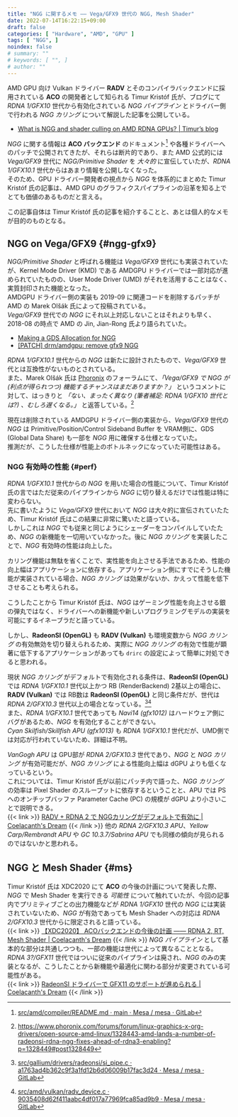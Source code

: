 ```yaml
---
title: "NGG に関するメモ ―― Vega/GFX9 世代の NGG, Mesh Shader"
date: 2022-07-14T16:22:15+09:00
draft: false
categories: [ "Hardware", "AMD", "GPU" ]
tags: [ "NGG", ]
noindex: false
# summary: ""
# keywords: [ "", ]
# author: ""
---
```


AMD GPU 向け Vulkan ドライバー **RADV** とそのコンパイラバックエンドに採用されている **ACO** の開発者として知られる Timur Kristóf 氏が、ブログにて *RDNA 1/GFX10* 世代から有効化されている *NGG パイプライン* とドライバー側で行われる *NGG カリング* について解説した記事を公開している。  

 * [What is NGG and shader culling on AMD RDNA GPUs? | Timur’s blog](https://timur.hu/blog/2022/what-is-ngg)

*NGG* に関する情報は **ACO バックエンド** のドキュメント[^aco-readme] や各種ドライバーへのパッチで公開されてきたが、それらは断片的であり、また AMD 公式的には *Vega/GFX9* 世代に *NGG/Primitive Shader* を *大々的* に宣伝していたが、*RDNA 1/GFX10.1* 世代からはあまり情報を公開しなくなった。  
そのため、GPU ドライバー開発者の視点から *NGG* を体系的にまとめた Timur Kristóf 氏の記事は、AMD GPU のグラフィクスパイプラインの沿革を知る上でとても価値のあるものだと言える。  

[^aco-readme]: [src/amd/compiler/README.md · main · Mesa / mesa · GitLab](https://gitlab.freedesktop.org/mesa/mesa/-/blob/main/src/amd/compiler/README.md#supported-shader-stages)

この記事自体は Timur Kristóf 氏の記事を紹介することと、あとは個人的なメモが目的のものとなる。  

## NGG on Vega/GFX9 {#ngg-gfx9}
*NGG/Primitive Shader* と呼ばれる機能は *Vega/GFX9* 世代にも実装されていたが、Kernel Mode Driver (KMD) である AMDGPU ドライバーでは一部対応が進められていたものの、User Mode Driver (UMD) がそれを活用することはなく、実質封印された機能となった。  
AMDGPU ドライバー側の実装も 2019-09 に関連コードを削除するパッチが AMD の Marek Olšák 氏によって投稿されている。  
*Vega/GFX9* 世代での *NGG* にそれ以上対応しないことはそれよりも早く、2018-08 の時点で AMD の Jin, Jian-Rong 氏より語られていた。  

 * [Making a GDS Allocation for NGG](https://lists.freedesktop.org/archives/amd-gfx/2018-August/025320.html)
 * [[PATCH] drm/amdgpu: remove gfx9 NGG](https://lists.freedesktop.org/archives/amd-gfx/2019-September/040254.html)

*RDNA 1/GFX10.1* 世代からの *NGG* は新たに設計されたもので、*Vega/GFX9* 世代とは互換性がないものとされている。  
また、Marek Olšák 氏は [Phoronix](https://www.phoronix.com) のフォーラムにて、*「Vega/GFX9 で NGG が (利点が得られつつ) 機能するチャンスはまだありますか？」* というコメントに対して、はっきりと *「ない、まったく異なり (筆者補足: RDNA 1/GFX10 世代とは?) 、むしろ遅くなる。」* と返答している。[^phoronix-forum]  

[^phoronix-forum]: <https://www.phoronix.com/forums/forum/linux-graphics-x-org-drivers/open-source-amd-linux/1328443-amd-lands-a-number-of-radeonsi-rdna-ngg-fixes-ahead-of-rdna3-enabling?p=1328449#post1328449>

現在は削除されている AMDGPU ドライバー側の実装から、*Vega/GFX9* 世代の *NGG* は Primitive/Position/Control Sideband Buffer を VRAM側に、GDS (Global Data Share) も一部を *NGG* 用に確保する仕様となっていた。  
推測だが、こうした仕様が性能上のボトルネックになっていた可能性はある。  

### NGG 有効時の性能 {#perf}
*RDNA 1/GFX10.1* 世代からの *NGG* を用いた場合の性能について、Timur Kristóf 氏の言ではただ従来のパイプラインから *NGG* に切り替えるだけでは性能は特に変わらない。  
先に書いたように *Vega/GFX9* 世代において *NGG* は大々的に宣伝されていたため、Timur Kristóf 氏はこの結果に非常に驚いたと語っている。  
しかしこれは *NGG* でも従来と同じようにシェーダーをコンパイルしていたため、*NGG* の新機能を一切用いていなかった。後に *NGG カリング* を実装したことで、*NGG* 有効時の性能は向上した。  

カリング機能は無駄を省くことで、実性能を向上させる手法であるため、性能の向上幅はアプリケーションに依存する。アプリケーション側にすでにそうした機能が実装されている場合、*NGG カリング* は効果がないか、かえって性能を低下させることも考えられる。  

こうしたことから Timur Kristóf 氏は、*NGG* はゲーミング性能を向上させる銀の弾丸ではなく、ドライバーへの新機能や新しいプログラミングモデルの実装を可能にするイネーブラだと語っている。  

しかし、**RadeonSI (OpenGL)** も **RADV (Vulkan)** も環境変数から *NGG カリング* の有効無効を切り替えられるため、実際に *NGG カリング* の有効で性能が顕著に低下するアプリケーションがあっても `drirc` の設定によって簡単に対処できると思われる。  

現状 *NGG カリング* がデフォルトで有効化される条件は、**RadeonSI (OpenGL)** では *RDNA 1/GFX10.1* 世代以上かつ RB (RenderBackend) 2基以上の場合に、**RADV (Vulkan)** では RB数は **RadeonSI (OpenGL)** と同じ条件だが、世代は *RDNA 2/GFX10.3* 世代以上の場合となっている。[^radeonsi-nggc][^radv-nggc]  
また、*RDNA 1/GFX10.1* 世代であっても *Navi14 (gfx1012)* はハードウェア側にバグがあるため、*NGG* を有効化することができない。  
*Cyan Skilfish/Skillfish APU (gfx1013)* も *RDNA 1/GFX10.1* 世代だが、UMD側では対応が行われていないため、詳細は不明。  

[^radeonsi-nggc]: [src/gallium/drivers/radeonsi/si_pipe.c · a1763ad4b362c9f3a1fd12b6d06009b17fac3d24 · Mesa / mesa · GitLab](https://gitlab.freedesktop.org/mesa/mesa/-/blob/a1763ad4b362c9f3a1fd12b6d06009b17fac3d24/src/gallium/drivers/radeonsi/si_pipe.c#L1301-1309)
[^radv-nggc]: [src/amd/vulkan/radv_device.c · 9035408d62f411aabc4df017a77969fca85ad9b9 · Mesa / mesa · GitLab](https://gitlab.freedesktop.org/mesa/mesa/-/blob/9035408d62f411aabc4df017a77969fca85ad9b9/src/amd/vulkan/radv_device.c#L793-797)

*VanGogh APU* は GPU部が *RDNA 2/GFX10.3* 世代であり、*NGG* と *NGG カリング* が有効可能だが、*NGG カリング* による性能向上幅は dGPU よりも低くなっているという。  
これについては、Timur Kristóf 氏が以前にパッチ内で語った、*NGG カリング* の効率は Pixel Shader のスループットに依存するということと、APU では PS へのオンチップバッファ Parameter Cache (PC) の規模が dGPU より小さいことで説明できる。  
{{< link >}} [RADV + RDNA 2 で NGGカリングがデフォルトで有効に | Coelacanth's Dream](/posts/2021/09/29/radv-enable-nggc-default-on-rdna_2/#nggc) {{< /link >}}
他の *RDNA 2/GFX10.3 APU*、*Yellow Carp/Rembrandt APU* や *GC 10.3.7/Sabrina APU* でも同様の傾向が見られるのではないかと思われる。  

## NGG と Mesh Shader {#ms}
Timur Kristóf 氏は XDC2020 にて **ACO** の今後の計画について発表した際、*NGG* で Mesh Shader を実行できる *可能性* について触れていたが、今回の記事内でプリミティブごとの出力機能などが *RDNA 1/GFX10* 世代の *NGG* には実装されていないため、*NGG* が有効であっても Mesh Shader への対応は *RDNA 2/GFX10.3* 世代からに限定されると語っている。  
{{< link >}} [【XDC2020】 ACOバックエンドの今後の計画 ―― RDNA 2, RT, Mesh Shader | Coelacanth's Dream](/posts/2020/09/19/xdc2020-aco/#ms-on-ngg) {{< /link >}}
*NGG パイプライン* として基本的な部分は共通しつつも、一部の機能は世代によって異なることとなる。  
*RDNA 3?/GFX11* 世代ではついに従来のパイプラインは廃され、*NGG* のみの実装となるが、こうしたことから新機能や最適化に関わる部分が変更されている可能性がある。  
{{< link >}} [RadeonSI ドライバーで GFX11 のサポートが進められる | Coelacanth's Dream](/posts/2022/05/05/radeonsi-gfx11/#ngg) {{< /link >}}
